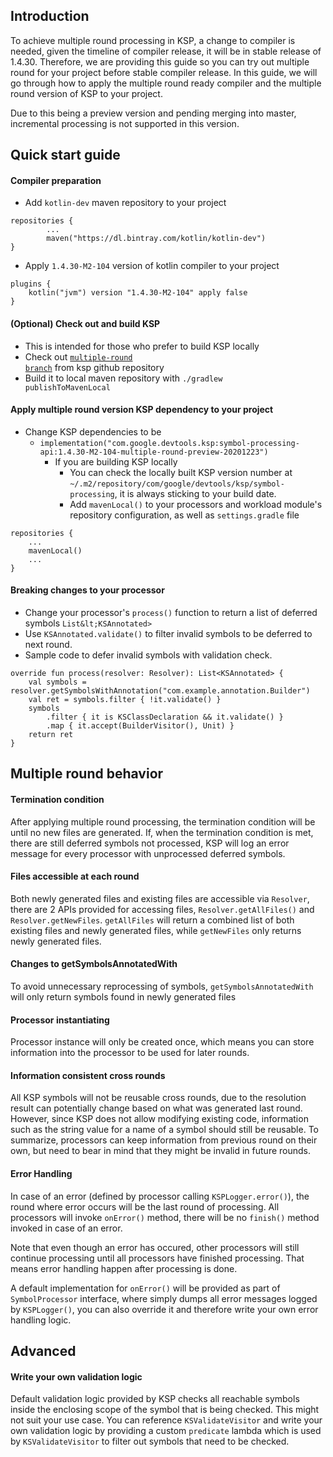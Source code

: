 ## Introduction

To achieve multiple round processing in KSP, a change to compiler is needed, given the timeline of compiler release, it will be in stable release of 1.4.30. Therefore, we are providing this guide so you can try out multiple round for your project before stable compiler release. In this guide, we will go through how to apply the multiple round ready compiler and the multiple round version of KSP to your project.

Due to this being a preview version and pending merging into master, incremental processing is not supported in this version.


## Quick start guide


#### Compiler preparation



*   Add `kotlin-dev` maven repository to your project

```
repositories {
        ...
        maven("https://dl.bintray.com/kotlin/kotlin-dev")
}
```


*   Apply `1.4.30-M2-104` version of kotlin compiler to your project

```
plugins {
    kotlin("jvm") version "1.4.30-M2-104" apply false
}
```




#### (Optional) Check out and build KSP 



*   This is intended for those who prefer to build KSP locally
*   Check out <code>[multiple-round branch](https://github.com/google/ksp/tree/multi-round)</code> from ksp github repository
*   Build it to local maven repository with <code>./gradlew publishToMavenLocal</code>


#### Apply multiple round version KSP dependency to your project



*   Change KSP dependencies to be
    *   `implementation("com.google.devtools.ksp:symbol-processing-api:1.4.30-M2-104-multiple-round-preview-20201223")`
        *  If you are building KSP locally 
            *   You can check the locally built KSP version number at `~/.m2/repository/com/google/devtools/ksp/symbol-processing`, it is always sticking to your build date.
            *   Add `mavenLocal()` to your processors and workload module's repository configuration, as well as `settings.gradle` file

```
repositories {
    ...
    mavenLocal()
    ...
}
```




#### Breaking changes to your processor



*   Change your processor's `process()` function to return a list of deferred symbols `List&lt;KSAnnotated>`
*   Use `KSAnnotated.validate()` to filter invalid symbols to be deferred to next round.
*   Sample code to defer invalid symbols with validation check.

```
override fun process(resolver: Resolver): List<KSAnnotated> {
    val symbols = resolver.getSymbolsWithAnnotation("com.example.annotation.Builder")
    val ret = symbols.filter { !it.validate() }
    symbols
        .filter { it is KSClassDeclaration && it.validate() }
        .map { it.accept(BuilderVisitor(), Unit) }
    return ret
}
```




## Multiple round behavior


#### Termination condition

After applying multiple round processing, the termination condition will be until no new files are generated. If, when the termination condition is met, there are still deferred symbols not processed, KSP will log an error message for every processor with unprocessed deferred symbols.


#### Files accessible at each round

Both newly generated files and existing files are accessible via `Resolver`, there are 2 APIs provided for accessing files, `Resolver.getAllFiles()` and `Resolver.getNewFiles`. `getAllFiles` will return a combined list of both existing files and newly generated files, while `getNewFiles` only returns newly generated files.


#### Changes to getSymbolsAnnotatedWith

To avoid unnecessary reprocessing of symbols, `getSymbolsAnnotatedWith` will only return symbols found in newly generated files


#### Processor instantiating

Processor instance will only be created once, which means you can store information into the processor to be used for later rounds.


#### Information consistent cross rounds

All KSP symbols will not be reusable cross rounds, due to the resolution result can potentially change based on what was generated last round. However, since KSP does not allow modifying existing code, information such as the string value for a name of a symbol should still be reusable. To summarize, processors can keep information from previous round on their own, but need to bear in mind that they might be invalid in future rounds.

#### Error Handling
In case of an error (defined by processor calling `KSPLogger.error()`), the round where error occurs will be the last round of processing. All processors will invoke `onError()` method, there will be no `finish()` method invoked in case of an error.

Note that even though an error has occured, other processors will still continue processing until all processors have finished processing. That means error handling happen after processing is done.

A default implementation for `onError()` will be provided as part of `SymbolProcessor` interface, where simply dumps all error messages logged by `KSPLogger()`, you can also override it and therefore write your own error handling logic.
## Advanced


#### Write your own validation logic

Default validation logic provided by KSP checks all reachable symbols inside the enclosing scope of the symbol that is being checked. This might not suit your use case. You can reference `KSValidateVisitor` and write your own validation logic by providing a custom `predicate` lambda which is used by `KSValidateVisitor` to filter out symbols that need to be checked.
